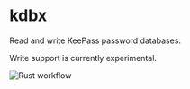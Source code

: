 # kdbx

Read and write KeePass password databases.

Write support is currently experimental.

![Rust workflow](https://github.com/penguin359/kdbx/actions/workflows/rust.yml/badge.svg)
